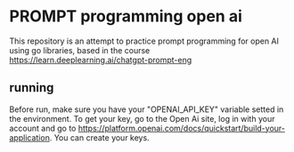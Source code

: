 # PROMPT programming open ai

This repository is an attempt to practice prompt programming for open AI using go libraries, based in the course https://learn.deeplearning.ai/chatgpt-prompt-eng

## running
Before run, make sure you have your "OPENAI_API_KEY" variable setted in the environment. To get your key, go to the Open Ai site, log in with your account and go to https://platform.openai.com/docs/quickstart/build-your-application. You can create your keys.